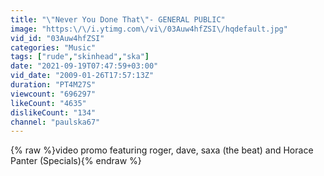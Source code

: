 ```yaml
---
title: "\"Never You Done That\"- GENERAL PUBLIC"
image: "https:\/\/i.ytimg.com\/vi\/03Auw4hfZSI\/hqdefault.jpg"
vid_id: "03Auw4hfZSI"
categories: "Music"
tags: ["rude","skinhead","ska"]
date: "2021-09-19T07:47:59+03:00"
vid_date: "2009-01-26T17:57:13Z"
duration: "PT4M27S"
viewcount: "696297"
likeCount: "4635"
dislikeCount: "134"
channel: "paulska67"
---
```

{% raw %}video promo featuring roger, dave, saxa (the beat) and Horace Panter (Specials){% endraw %}
